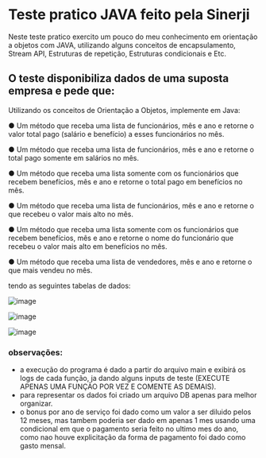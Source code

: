 # Teste pratico JAVA feito pela Sinerji

Neste teste pratico exercito um pouco do meu conhecimento em orientação a objetos com JAVA,
utilizando alguns conceitos de encapsulamento, Stream API, Estruturas de repetição, Estruturas condicionais e Etc.

## O teste disponibiliza dados de uma suposta empresa e pede que: 

Utilizando os conceitos de Orientação a Objetos, implemente em Java:

● Um método que receba uma lista de funcionários, mês e ano e retorne o valor total
pago (salário e benefício) a esses funcionários no mês.

● Um método que receba uma lista de funcionários, mês e ano e retorne o total pago
somente em salários no mês.

● Um método que receba uma lista somente com os funcionários que recebem
benefícios, mês e ano e retorne o total pago em benefícios no mês.

● Um método que receba uma lista de funcionários, mês e ano e retorne o que
recebeu o valor mais alto no mês.

● Um método que receba uma lista somente com os funcionários que recebem
benefícios, mês e ano e retorne o nome do funcionário que recebeu o valor mais
alto em benefícios no mês.

● Um método que receba uma lista de vendedores, mês e ano e retorne o que mais
vendeu no mês.

tendo as seguintes tabelas de dados:

![image](https://github.com/du4r/Desafio-Sinerji/assets/57762697/49245830-6bd4-494e-8553-41f2e958a8dc)

![image](https://github.com/du4r/Desafio-Sinerji/assets/57762697/188e1fe2-b806-4cc2-ac45-0eac2d702acd)

![image](https://github.com/du4r/Desafio-Sinerji/assets/57762697/29b0f549-7532-49bb-9550-d57a04e6ae47)


### observações:
- a execução do programa é dado a partir do arquivo main e exibirá os logs de cada função, ja dando alguns inputs de teste (EXECUTE APENAS UMA FUNÇÃO POR VEZ E COMENTE AS DEMAIS).
- para representar os dados foi criado um arquivo DB apenas para melhor organizar.
- o bonus por ano de serviço foi dado como um valor a ser diluido pelos 12 meses, mas tambem poderia ser dado em apenas 1 mes usando uma
  condicional em que o pagamento seria feito no ultimo mes do ano, como nao houve explicitação da forma de pagamento foi dado como gasto mensal.
  
